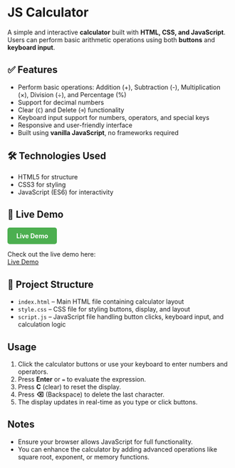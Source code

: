# JS Calculator

A simple and interactive **calculator** built with **HTML, CSS, and JavaScript**. Users can perform basic arithmetic operations using both **buttons** and **keyboard input**.

## ✅ Features

- Perform basic operations: Addition (+), Subtraction (-), Multiplication (×), Division (÷), and Percentage (%)
- Support for decimal numbers
- Clear (`C`) and Delete (`⌫`) functionality
- Keyboard input support for numbers, operators, and special keys
- Responsive and user-friendly interface
- Built using **vanilla JavaScript**, no frameworks required

## 🛠 Technologies Used

- HTML5 for structure
- CSS3 for styling
- JavaScript (ES6) for interactivity

## 🚀 Live Demo

<a href="https://arjun-uu.github.io/JS-Calculator/" target="_blank" 
   style="display:inline-block; background-color:#4CAF50; color:white; 
          padding:10px 20px; text-align:center; text-decoration:none; 
          border-radius:5px; font-weight:bold;">
   Live Demo
</a>


Check out the live demo here:  
[Live Demo](https://arjun-uu.github.io/JS-Calculator/)  <!-- Replace with your actual link -->

## 📂 Project Structure

- `index.html` – Main HTML file containing calculator layout  
- `style.css` – CSS file for styling buttons, display, and layout  
- `script.js` – JavaScript file handling button clicks, keyboard input, and calculation logic

## Usage

1. Click the calculator buttons or use your keyboard to enter numbers and operators.  
2. Press **Enter** or `=` to evaluate the expression.  
3. Press **C** (clear) to reset the display.  
4. Press **⌫** (Backspace) to delete the last character.  
5. The display updates in real-time as you type or click buttons.

## Notes

- Ensure your browser allows JavaScript for full functionality.  
- You can enhance the calculator by adding advanced operations like square root, exponent, or memory functions.  

